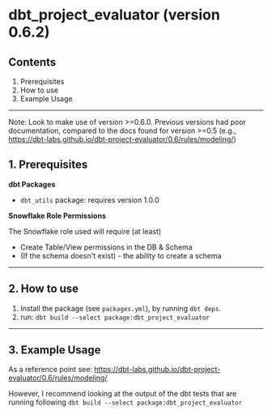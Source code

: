 # dbt_project_evaluator (version 0.6.2)

## Contents

1. Prerequisites
2. How to use
3. Example Usage

---

Note: Look to make use of version >=0.6.0. Previous versions had poor documentation, compared to the docs found for version >=0.5 (e.g., https://dbt-labs.github.io/dbt-project-evaluator/0.6/rules/modeling/)

## 1. Prerequisites

**dbt Packages**

* `dbt_utils` package: requires version 1.0.0

**Snowflake Role Permissions**

The Snowflake role used will require (at least)

* Create Table/View permissions in the DB & Schema
* (If the schema doesn't exist) - the ability to create a schema

---

## 2. How to use

1. Install the package (see `packages.yml`), by running `dbt deps`.
2. run: `dbt build --select package:dbt_project_evaluator`

---

## 3. Example Usage

As a reference point see: https://dbt-labs.github.io/dbt-project-evaluator/0.6/rules/modeling/

However, I recommend looking at the output of the dbt tests that are running following `dbt build --select package:dbt_project_evaluator`
